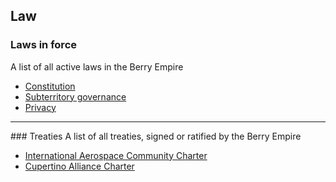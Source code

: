 ## Law
### Laws in force
A list of all active laws in the Berry Empire
<ul>
  <li><a href="./constitution.html">Constitution</a></li>
  <li><a href="./territory.html">Subterritory governance</a></li>
  <li><a href="./privacy.html">Privacy</a></li>
</ul>
<hr>
### Treaties
A list of all treaties, signed or ratified by the Berry Empire
<ul>
  <li><a href="./treaty/1_iac_charter.html">International Aerospace Community Charter</a></li>
  <li><a href="./treaty/2_ca_charter.html">Cupertino Alliance Charter</a></li>
</ul>
